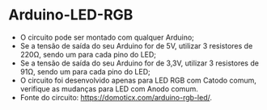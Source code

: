 # Arduino-LED-RGB
- O circuito pode ser montado com qualquer Arduino;
- Se a tensão de saída do seu Arduino for de 5V, utilizar 3 resistores de 220Ω, sendo um para cada pino do LED;  
- Se a tensão de saída do seu Arduino for de 3,3V, utilizar 3 resistores de 91Ω, sendo um para cada pino do LED;  
- O circuito foi desenvolvido apenas para LED RGB com Catodo comum, verifique as mudanças para LED com Anodo comum.
- Fonte do circuito: https://domoticx.com/arduino-rgb-led/.
